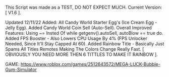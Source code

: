 This Script was made as a TEST, DO NOT EXPECT MUCH.
Current Version: [ V1.6 ].

Updated 12/11/22 Added:
All Candy World Starter Egg's (Ice Cream Egg - Jelly Egg).
Added Candy World Coin Sell (Auto-Sell).
Overall Improved Features:
Using ~= Insted Of while getgenv().autoSell, autoBlow == true do.
Added FPS Booster - Also Lowers CPU Usage By 4% (FPS Unlocker Needed, Since It'll Stay Capped At 60).
Added Rainbow Title - Basically Just Spams All Titles Remotes Making The Colors Change Really Fast. [ OBVIOUSLY YOU NEED MORE THEN 6 TITTLES TO MAKE IT RAINBOW ].


GAME: https://www.roblox.com/games/2512643572/MEGA-LUCK-Bubble-Gum-Simulator
